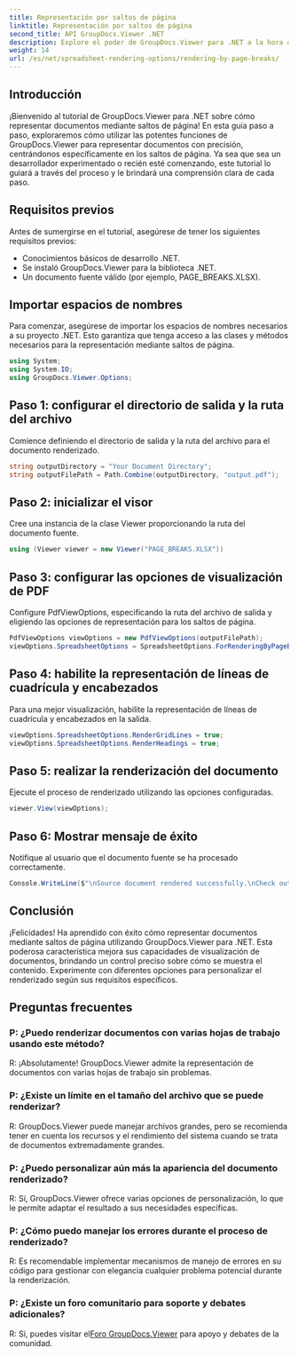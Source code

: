 ```yaml
---
title: Representación por saltos de página
linktitle: Representación por saltos de página
second_title: API GroupDocs.Viewer .NET
description: Explore el poder de GroupDocs.Viewer para .NET a la hora de representar documentos con precisión. Siga nuestro tutorial paso a paso para renderizar mediante saltos de página.
weight: 14
url: /es/net/spreadsheet-rendering-options/rendering-by-page-breaks/
---
```

## Introducción
¡Bienvenido al tutorial de GroupDocs.Viewer para .NET sobre cómo representar documentos mediante saltos de página! En esta guía paso a paso, exploraremos cómo utilizar las potentes funciones de GroupDocs.Viewer para representar documentos con precisión, centrándonos específicamente en los saltos de página. Ya sea que sea un desarrollador experimentado o recién esté comenzando, este tutorial lo guiará a través del proceso y le brindará una comprensión clara de cada paso.
## Requisitos previos
Antes de sumergirse en el tutorial, asegúrese de tener los siguientes requisitos previos:
- Conocimientos básicos de desarrollo .NET.
- Se instaló GroupDocs.Viewer para la biblioteca .NET.
- Un documento fuente válido (por ejemplo, PAGE_BREAKS.XLSX).
## Importar espacios de nombres
Para comenzar, asegúrese de importar los espacios de nombres necesarios a su proyecto .NET. Esto garantiza que tenga acceso a las clases y métodos necesarios para la representación mediante saltos de página.
```csharp
using System;
using System.IO;
using GroupDocs.Viewer.Options;
```
## Paso 1: configurar el directorio de salida y la ruta del archivo
Comience definiendo el directorio de salida y la ruta del archivo para el documento renderizado.
```csharp
string outputDirectory = "Your Document Directory";
string outputFilePath = Path.Combine(outputDirectory, "output.pdf");
```
## Paso 2: inicializar el visor
Cree una instancia de la clase Viewer proporcionando la ruta del documento fuente.
```csharp
using (Viewer viewer = new Viewer("PAGE_BREAKS.XLSX"))
```
## Paso 3: configurar las opciones de visualización de PDF
Configure PdfViewOptions, especificando la ruta del archivo de salida y eligiendo las opciones de representación para los saltos de página.
```csharp
PdfViewOptions viewOptions = new PdfViewOptions(outputFilePath);
viewOptions.SpreadsheetOptions = SpreadsheetOptions.ForRenderingByPageBreaks();
```
## Paso 4: habilite la representación de líneas de cuadrícula y encabezados
Para una mejor visualización, habilite la representación de líneas de cuadrícula y encabezados en la salida.
```csharp
viewOptions.SpreadsheetOptions.RenderGridLines = true;
viewOptions.SpreadsheetOptions.RenderHeadings = true;
```
## Paso 5: realizar la renderización del documento
Ejecute el proceso de renderizado utilizando las opciones configuradas.
```csharp
viewer.View(viewOptions);
```
## Paso 6: Mostrar mensaje de éxito
Notifique al usuario que el documento fuente se ha procesado correctamente.
```csharp
Console.WriteLine($"\nSource document rendered successfully.\nCheck output in {outputDirectory}.");
```
## Conclusión
¡Felicidades! Ha aprendido con éxito cómo representar documentos mediante saltos de página utilizando GroupDocs.Viewer para .NET. Esta poderosa característica mejora sus capacidades de visualización de documentos, brindando un control preciso sobre cómo se muestra el contenido. Experimente con diferentes opciones para personalizar el renderizado según sus requisitos específicos.
## Preguntas frecuentes
### P: ¿Puedo renderizar documentos con varias hojas de trabajo usando este método?
R: ¡Absolutamente! GroupDocs.Viewer admite la representación de documentos con varias hojas de trabajo sin problemas.
### P: ¿Existe un límite en el tamaño del archivo que se puede renderizar?
R: GroupDocs.Viewer puede manejar archivos grandes, pero se recomienda tener en cuenta los recursos y el rendimiento del sistema cuando se trata de documentos extremadamente grandes.
### P: ¿Puedo personalizar aún más la apariencia del documento renderizado?
R: Sí, GroupDocs.Viewer ofrece varias opciones de personalización, lo que le permite adaptar el resultado a sus necesidades específicas.
### P: ¿Cómo puedo manejar los errores durante el proceso de renderizado?
R: Es recomendable implementar mecanismos de manejo de errores en su código para gestionar con elegancia cualquier problema potencial durante la renderización.
### P: ¿Existe un foro comunitario para soporte y debates adicionales?
 R: Sí, puedes visitar el[Foro GroupDocs.Viewer](https://forum.groupdocs.com/c/viewer/9) para apoyo y debates de la comunidad.